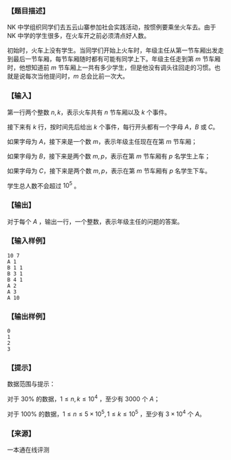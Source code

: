 ### 【题目描述】

NK 中学组织同学们去五云山寨参加社会实践活动，按惯例要乘坐火车去。由于 NK 中学的学生很多，在火车开之前必须清点好人数。

初始时，火车上没有学生。当同学们开始上火车时，年级主任从第一节车厢出发走到最后一节车厢，每节车厢随时都有可能有同学上下。年级主任走到第 $m$ 节车厢时，他想知道前 $m$ 节车厢上一共有多少学生，但是他没有调头往回走的习惯。也就是说每次当他提问时，$m$ 总会比前一次大。

### 【输入】

第一行两个整数 $n,k$，表示火车共有 $n$ 节车厢以及 $k$ 个事件。

接下来有 $k$ 行，按时间先后给出 $k$ 个事件，每行开头都有一个字母 $A$，$B$ 或 $C$。

如果字母为 $A$，接下来是一个数 $m$，表示年级主任现在在第 $m$ 节车厢；

如果字母为 $B$，接下来是两个数 $m,p$，表示在第 $m$ 节车厢有 $p$ 名学生上车；

如果字母为 $C$，接下来是两个数 $m,p$，表示在第 $m$ 节车厢有 $p$ 名学生下车。

学生总人数不会超过 $10^5$ 。

### 【输出】

对于每个 $A$ ，输出一行，一个整数，表示年级主任的问题的答案。

### 【输入样例】

```
10 7
A 1
B 1 1
B 3 1
B 4 1
A 2
A 3
A 10
```

### 【输出样例】

```
0
1
2
3
```

### 【提示】

数据范围与提示：

对于 30% 的数据，$1≤n,k≤10^4$ ，至少有 $3000$ 个 $A$；

对于 100% 的数据，$1≤n≤5×10^5 ,1≤k≤10^5$ ，至少有 $3×10^4$ 个 $A$。


 ### 【来源】

 一本通在线评测 